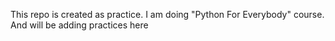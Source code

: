 This repo is created as practice. I am doing "Python For Everybody" course. And will be adding practices here